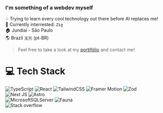 ### I'm something of a webdev myself

💡 Trying to learn every cool technology out there before AI replaces me!<br>
🔎 Currently interrested: `Zig`<br>
🏠 Jundiaí - São Paulo<br>
🌎 Brazil 🇧🇷 (pt-BR)<br>
> Feel free to take a look at my [portifólio](https://voit.dev) and contact me!

# 💻 Tech Stack
![TypeScript](https://img.shields.io/badge/typescript-%23007ACC.svg?style=for-the-badge&logo=typescript&logoColor=white) ![React](https://img.shields.io/badge/react-%2320232a.svg?style=for-the-badge&logo=react&logoColor=%2361DAFB) ![TailwindCSS](https://img.shields.io/badge/tailwindcss-%2338B2AC.svg?style=for-the-badge&logo=tailwind-css&logoColor=white) ![Framer Motion](https://img.shields.io/badge/Framer_Motion-D2C?style=for-the-badge&logo=framer&logoColor=white) ![Zod](https://img.shields.io/badge/Zod-3E67B1?style=for-the-badge&logo=zod&logoColor=white)<br>![Next JS](https://img.shields.io/badge/Next-black?style=for-the-badge&logo=next.js&logoColor=white) ![Astro](https://img.shields.io/badge/Astro-FF5D01?style=for-the-badge&logo=astro&logoColor=white)<br>![MicrosoftSQLServer](https://img.shields.io/badge/Microsoft%20SQL%20Sever-CC2927?style=for-the-badge&logo=microsoft%20sql%20server&logoColor=white) ![Fauna](https://img.shields.io/badge/Fauna-3A1AB6?style=for-the-badge&logo=Fauna&logoColor=white)<br>![Stack overflow](https://img.shields.io/badge/Stack_Overflow-FE7A16?style=for-the-badge&logo=stack-overflow&logoColor=white)
